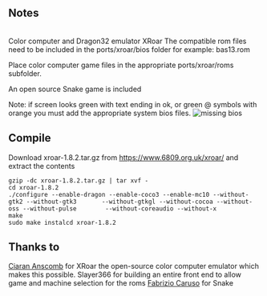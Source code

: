## Notes
<br/>
Color computer and Dragon32 emulator XRoar
The compatible rom files need to be included in the ports/xroar/bios folder for example: bas13.rom 

Place color computer game files in the appropriate ports/xroar/roms subfolder.

An open source Snake game is included

Note: if screen looks green with text ending in ok, or green @ symbols with orange you must add the appropriate system bios files.
![missing bios](https://www.6809.org.uk/xroar/doc/trouble-no-basic.png)

## Compile
Download xroar-1.8.2.tar.gz from https://www.6809.org.uk/xroar/ and extract the contents
```shell
gzip -dc xroar-1.8.2.tar.gz | tar xvf -
cd xroar-1.8.2
./configure --enable-dragon --enable-coco3 --enable-mc10 --without-gtk2 --without-gtk3       --without-gtkgl --without-cocoa --without-oss --without-pulse        --without-coreaudio --without-x
make
sudo make instalcd xroar-1.8.2
```
## Thanks to 
[Ciaran Anscomb](https://www.6809.org.uk/xroar/) for XRoar the open-source color computer emulator which makes this possible. 
Slayer366 for building an entire front end to allow game and machine selection for the roms 
[Fabrizio Caruso](https://github.com/Fabrizio-Caruso/CROSS-LIB/blob/master/docs/GAMES.md#snake) for Snake 
<br/>
